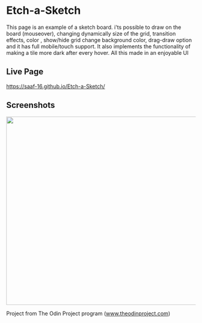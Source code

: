 # Etch-a-Sketch
This page is an example of a sketch board. i'ts possible to draw on the board (mouseover), changing dynamically size of the grid, transition effects, color , show/hide grid change background color, drag-draw option and it has full mobile/touch support. It also implements the functionality of making a tile more dark after every hover. All this made in an enjoyable UI

## Live Page
https://saaf-16.github.io/Etch-a-Sketch/

## Screenshots
<img src="https://user-images.githubusercontent.com/79462238/128391703-9f3dca2b-2fd8-4f07-904d-2b3738aa34a4.png" width="900" height="500">

Project from The Odin Project program (www.theodinproject.com)
